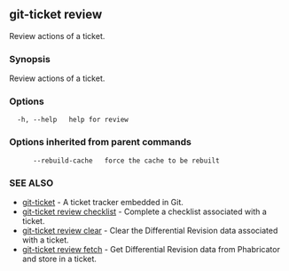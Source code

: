## git-ticket review

Review actions of a ticket.

### Synopsis

Review actions of a ticket.

### Options

```
  -h, --help   help for review
```

### Options inherited from parent commands

```
      --rebuild-cache   force the cache to be rebuilt
```

### SEE ALSO

* [git-ticket](git-ticket.md)	 - A ticket tracker embedded in Git.
* [git-ticket review checklist](git-ticket_review_checklist.md)	 - Complete a checklist associated with a ticket.
* [git-ticket review clear](git-ticket_review_clear.md)	 - Clear the Differential Revision data associated with a ticket.
* [git-ticket review fetch](git-ticket_review_fetch.md)	 - Get Differential Revision data from Phabricator and store in a ticket.

